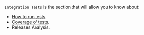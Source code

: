 
`Integration Tests` is the section that will allow you to know about:
 - [How to run tests](https://github.com/wazuh/wazuh-qa/wiki/Integration-Tests-Parameters-guide).
 - [Coverage of tests](https://github.com/wazuh/wazuh-qa/wiki/Coverage).
 - Releases Analysis.

